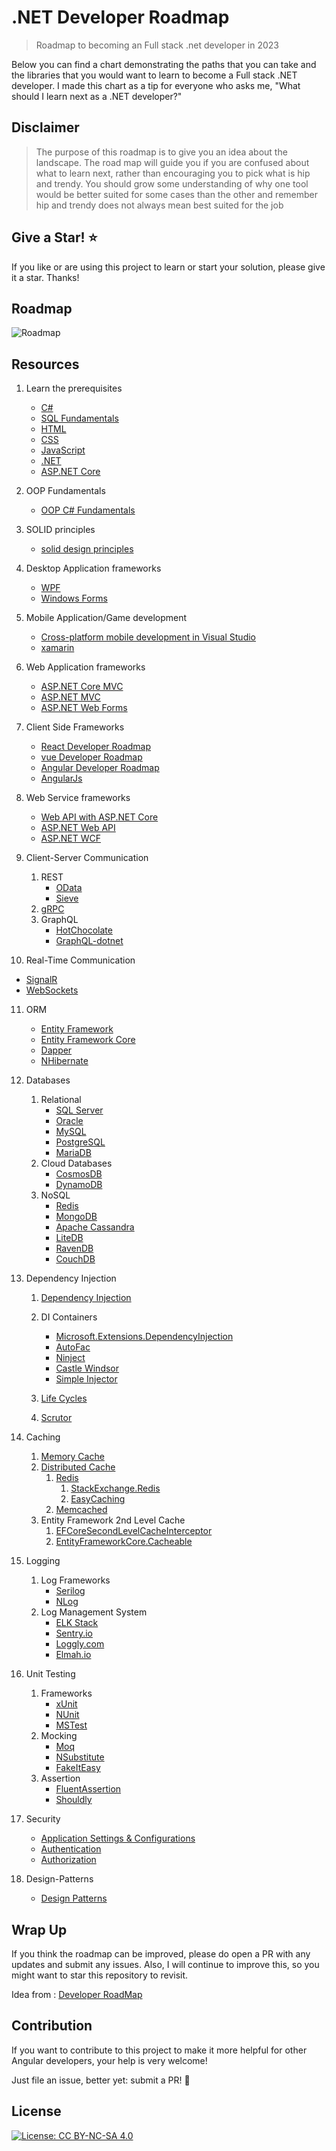 # .NET Developer Roadmap

> Roadmap to becoming an Full stack .net developer in 2023

Below you can find a chart demonstrating the paths that you can take and the libraries that you would want to learn to become a Full stack .NET developer. I made this chart as a tip for everyone who asks me, "What should I learn next as a .NET developer?"

## Disclaimer

> The purpose of this roadmap is to give you an idea about the landscape. The road map will guide you if you are confused about what to learn next, rather than encouraging you to pick what is hip and trendy. You should grow some understanding of why one tool would be better suited for some cases than the other and remember hip and trendy does not always mean best suited for the job

## Give a Star! :star:

If you like or are using this project to learn or start your solution, please give it a star. Thanks!

## Roadmap

![Roadmap](https://github.com/saifaustcse/.net-developer-roadmap/blob/master/images/donet-developer-roadmap-v2.png)

## Resources

1. Learn the prerequisites

   - [C#](https://docs.microsoft.com/en-us/dotnet/csharp/)
   - [SQL Fundamentals](https://www.w3schools.com/sql/)
   - [HTML](https://www.w3schools.com/html/)
   - [CSS](https://www.w3schools.com/css/)
   - [JavaScript](https://www.w3schools.com/js/)
   - [.NET](https://docs.microsoft.com/en-us/documentation/)
   - [ASP.NET Core](https://docs.microsoft.com/en-us/aspnet/core/?view=aspnetcore-5.0)

2. OOP Fundamentals

   - [OOP C# Fundamentals](https://www.w3schools.com/cs/cs_oop.asp)

3. SOLID principles

   - [solid design principles](https://dotnettutorials.net/course/solid-design-principles/)

4. Desktop Application frameworks

   - [WPF](https://learn.microsoft.com/en-us/dotnet/desktop/wpf/overview/?view=netdesktop-6.0)
   - [Windows Forms](https://learn.microsoft.com/en-us/dotnet/desktop/winforms/?view=netdesktop-6.0)

5. Mobile Application/Game development

   - [Cross-platform mobile development in Visual Studio](https://docs.microsoft.com/en-us/visualstudio/cross-platform/cross-platform-mobile-development-in-visual-studio?view=vs-2019)
   - [xamarin](https://docs.microsoft.com/en-us/xamarin/?view=vs-2019)

6. Web Application frameworks

   - [ASP.NET Core MVC](https://learn.microsoft.com/en-us/aspnet/core/mvc/overview?view=aspnetcore-6.0)
   - [ASP.NET MVC](https://docs.microsoft.com/en-us/aspnet/mvc/)
   - [ASP.NET Web Forms](https://docs.microsoft.com/en-us/aspnet/web-forms/)

7. Client Side Frameworks

   - [React Developer Roadmap](https://github.com/saifaustcse/react-developer-roadmap)
   - [vue Developer Roadmap](https://github.com/saifaustcse/vue-developer-roadmap)
   - [Angular Developer Roadmap](https://github.com/saifaustcse/angular-developer-roadmap)
   - [AngularJs](https://angularjs.org/)

8. Web Service frameworks

   - [Web API with ASP.NET Core](https://docs.microsoft.com/en-us/aspnet/core/tutorials/first-web-api?view=aspnetcore-5.0&tabs=visual-studio)
   - [ASP.NET Web API](https://docs.microsoft.com/en-us/aspnet/web-api/)
   - [ASP.NET WCF](https://docs.microsoft.com/en-us/dotnet/framework/wcf/getting-started-tutorial)

9. Client-Server Communication

   1. REST
      - [OData](https://devblogs.microsoft.com/odata/experimenting-with-odata-in-asp-net-core-3-1)
      - [Sieve](https://github.com/Biarity/Sieve)
   2. [gRPC](https://docs.microsoft.com/en-us/aspnet/core/grpc)
   3. GraphQL
      - [HotChocolate](https://github.com/ChilliCream/hotchocolate)
      - [GraphQL-dotnet](https://github.com/graphql-dotnet/graphql-dotnet)

10. Real-Time Communication

- [SignalR](https://docs.microsoft.com/aspnet/core/signalr)
- [WebSockets](https://docs.microsoft.com/en-us/aspnet/core/fundamentals/websockets)

11. ORM

    - [Entity Framework](https://docs.microsoft.com/en-us/ef/)
    - [Entity Framework Core](https://docs.microsoft.com/en-us/ef/core/)
    - [Dapper](https://github.com/StackExchange/Dapper)
    - [NHibernate](https://github.com/nhibernate/nhibernate-core)

12. Databases

    1. Relational
       - [SQL Server](https://www.microsoft.com/sql-server/sql-server-2019)
       - [Oracle](https://www.oracle.com/database/technologies/oracle-database-software-downloads.html)
       - [MySQL](https://www.mysql.com)
       - [PostgreSQL](https://www.postgresql.org)
       - [MariaDB](https://mariadb.org)
    2. Cloud Databases
       - [CosmosDB](https://docs.microsoft.com/azure/cosmos-db)
       - [DynamoDB](https://aws.amazon.com/dynamodb)
    3. NoSQL
       - [Redis](https://redis.io)
       - [MongoDB](https://docs.microsoft.com/aspnet/core/tutorials/first-mongo-app)
       - [Apache Cassandra](http://cassandra.apache.org)
       - [LiteDB](https://github.com/mbdavid/LiteDB)
       - [RavenDB](https://github.com/ravendb/ravendb)
       - [CouchDB](http://couchdb.apache.org)

13. Dependency Injection

    1. [Dependency Injection](https://dotnettutorials.net/lesson/dependency-injection-design-pattern-csharp/)

    2. DI Containers

       - [Microsoft.Extensions.DependencyInjection](https://docs.microsoft.com/aspnet/core/fundamentals/dependency-injection)
       - [AutoFac](https://autofaccn.readthedocs.io/en/latest/integration/aspnetcore.html)
       - [Ninject](http://www.ninject.org)
       - [Castle Windsor](https://github.com/castleproject/Windsor)
       - [Simple Injector](https://github.com/simpleinjector/SimpleInjector)

    3. [Life Cycles](https://docs.microsoft.com/aspnet/core/fundamentals/dependency-injection#service-lifetimes)
    4. [Scrutor](https://github.com/khellang/Scrutor)

14. Caching

    1. [Memory Cache](https://docs.microsoft.com/aspnet/core/performance/caching/memory)
    2. [Distributed Cache](https://docs.microsoft.com/aspnet/core/performance/caching/distributed)
       1. [Redis](https://redis.io/)
          1. [StackExchange.Redis](https://stackexchange.github.io/StackExchange.Redis)
          2. [EasyCaching](https://github.com/dotnetcore/EasyCaching)
       2. [Memcached](https://memcached.org)
    3. Entity Framework 2nd Level Cache
       1. [EFCoreSecondLevelCacheInterceptor](https://github.com/VahidN/EFCoreSecondLevelCacheInterceptor)
       2. [EntityFrameworkCore.Cacheable](https://github.com/SteffenMangold/EntityFrameworkCore.Cacheable)

15. Logging

    1. Log Frameworks
       - [Serilog](https://github.com/serilog/serilog)
       - [NLog](https://github.com/NLog/NLog)
    2. Log Management System
       - [ELK Stack](https://www.elastic.co/what-is/elk-stack)
       - [Sentry.io](http://sentry.io)
       - [Loggly.com](https://loggly.com)
       - [Elmah.io](http://elmah.io)

16. Unit Testing

    1. Frameworks
       - [xUnit](https://docs.microsoft.com/dotnet/core/testing/unit-testing-with-dotnet-test)
       - [NUnit](https://docs.microsoft.com/dotnet/core/testing/unit-testing-with-nunit)
       - [MSTest](https://docs.microsoft.com/dotnet/core/testing/unit-testing-with-mstest)
    2. Mocking
       - [Moq](https://github.com/moq/moq4)
       - [NSubstitute](https://github.com/nsubstitute/NSubstitute)
       - [FakeItEasy](https://github.com/FakeItEasy/FakeItEasy)
    3. Assertion
       - [FluentAssertion](https://github.com/fluentassertions/fluentassertions)
       - [Shouldly](https://github.com/shouldly/shouldly)

17. Security

    - [Application Settings & Configurations](https://docs.microsoft.com/en-us/aspnet/core/fundamentals/configuration/?view=aspnetcore-5.0)
    - [Authentication](https://docs.microsoft.com/en-us/aspnet/core/security/authentication/?view=aspnetcore-5.0)
    - [Authorization](https://docs.microsoft.com/en-us/aspnet/core/security/authorization/introduction?view=aspnetcore-5.0)

18. Design-Patterns

    - [Design Patterns](https://dotnettutorials.net/course/dot-net-design-patterns/)

## Wrap Up

If you think the roadmap can be improved, please do open a PR with any updates and submit any issues. Also, I will continue to improve this, so you might want to star this repository to revisit.

Idea from : [Developer RoadMap](https://github.com/kamranahmedse/developer-roadmap)

## Contribution

If you want to contribute to this project to make it more helpful for other Angular developers, your help is very welcome!

Just file an issue, better yet: submit a PR! 🙂

## License

[![License: CC BY-NC-SA 4.0](https://img.shields.io/badge/License-CC%20BY--NC--SA%204.0-lightgrey.svg)](https://creativecommons.org/licenses/by-nc-sa/4.0/)
